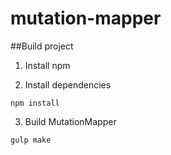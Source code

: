 # mutation-mapper

##Build project
1. Install npm

2. Install dependencies
  ```
  npm install
  ```

3. Build MutationMapper
  ```
  gulp make
  ```
